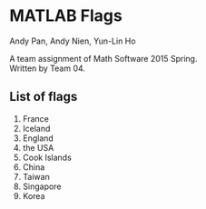 # MATLAB Flags

Andy Pan, Andy Nien, Yun-Lin Ho

A team assignment of Math Software 2015 Spring.<br/>
Written by Team 04.

## List of flags

  1. France
  2. Iceland
  3. England
  4. the USA
  5. Cook Islands
  6. China
  7. Taiwan
  8. Singapore
  9. Korea
